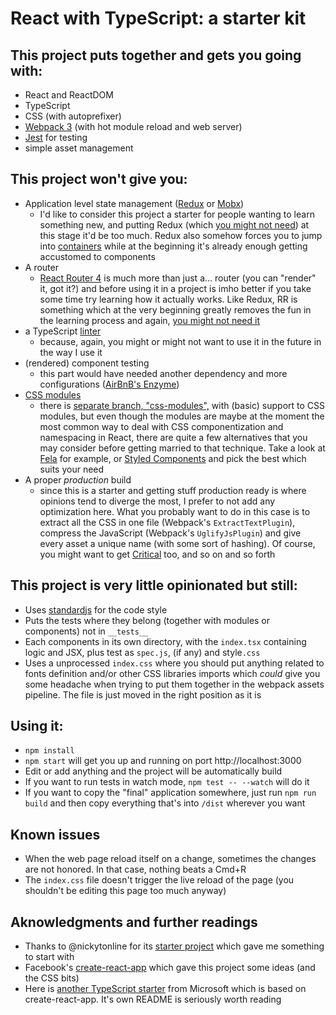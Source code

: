 # React with TypeScript: a starter kit

## This project puts together and gets you going with:

- React and ReactDOM
- TypeScript
- CSS (with autoprefixer)
- [Webpack 3](https://webpack.js.org/) (with hot module reload and web server)
- [Jest](https://facebook.github.io/jest/) for testing
- simple asset management

## This project won't give you:

- Application level state management ([Redux](https://github.com/reactjs/redux) or [Mobx](https://github.com/mobxjs/mobx))
    - I'd like to consider this project a starter for people wanting to learn something new, and putting Redux (which [you might not need](https://medium.com/@dan_abramov/you-might-not-need-redux-be46360cf367)) at this stage it'd be too much. Redux also somehow forces you to jump into [containers](https://medium.com/@dan_abramov/smart-and-dumb-components-7ca2f9a7c7d0) while at the beginning it's already enough getting accustomed to components
- A router
    - [React Router 4](https://reacttraining.com/react-router/) is much more than just a... router (you can "render" it, got it?) and before using it in a project is imho better if you take some time try learning how it actually works. Like Redux, RR is something which at the very beginning greatly removes the fun in the learning process and again, [you might not need it](https://medium.freecodecamp.com/you-might-not-need-react-router-38673620f3d)
- a TypeScript [linter](https://github.com/palantir/tslint)
    - because, again, you might or might not want to use it in the future in the way I use it
- (rendered) component testing
    - this part would have needed another dependency and more configurations ([AirBnB's Enzyme](https://github.com/airbnb/enzyme))
- [CSS modules](https://github.com/css-modules/css-modules)
    - there is [separate branch, "css-modules",](https://github.com/claudioc/react-with-typescript-starterkit/tree/css-modules) with (basic) support to CSS modules, but even though the modules are maybe at the moment the most common way to deal with CSS componentization and namespacing in React, there are quite a few alternatives that you may consider before getting married to that technique. Take a look at [Fela](http://fela.js.org) for example, or [Styled Components](https://github.com/styled-components/styled-components) and pick the best which suits your need
- A proper _production_ build
    - since this is a starter and getting stuff production ready is where opinions tend to diverge the most, I prefer to not add any optimization here. What you probably want to do in this case is to extract all the CSS in one file (Webpack's `ExtractTextPlugin`), compress the JavaScript (Webpack's `UglifyJsPlugin`) and give every asset a unique name (with some sort of hashing). Of course, you might want to get [Critical](https://github.com/addyosmani/critical) too, and so on and so forth

## This project is very little opinionated but still:

- Uses [standardjs](https://standardjs.com) for the code style
- Puts the tests where they belong (together with modules or components) not in `__tests__`
- Each components in its own directory, with the `index.tsx` containing logic and JSX, plus test as `spec.js`, (if any) and style`.css`
- Uses a unprocessed `index.css` where you should put anything related to fonts definition and/or other CSS libraries imports which _could_ give you some headache when trying to put them together in the webpack assets pipeline. The file is just moved in the right position as it is

## Using it:

- `npm install`
- `npm start` will get you up and running on port http://localhost:3000
- Edit or add anything and the project will be automatically build
- If you want to run tests in watch mode, `npm test -- --watch` will do it
- If you want to copy the "final" application somewhere, just run `npm run build` and then copy everything that's into `/dist` wherever you want

## Known issues

- When the web page reload itself on a change, sometimes the changes are not honored. In that case, nothing beats a Cmd+R
- The `index.css` file doesn't trigger the live reload of the page (you shouldn't be editing this page too much anyway)

## Aknowledgments and further readings

- Thanks to @nickytonline for its [starter project](https://github.com/nickytonline/ts-react-starter) which gave me something to start with
- Facebook's [create-react-app](https://github.com/facebookincubator/create-react-app) which gave this project some ideas (and the CSS bits)
- Here is [another TypeScript starter](https://github.com/Microsoft/TypeScript-React-Starter) from Microsoft which is based on create-react-app. It's own README is seriously worth reading
